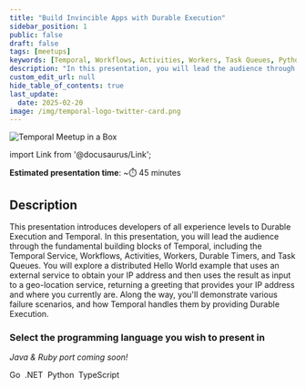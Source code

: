 ```yaml
---
title: "Build Invincible Apps with Durable Execution"
sidebar_position: 1
public: false
draft: false
tags: [meetups]
keywords: [Temporal, Workflows, Activities, Workers, Task Queues, Python SDK, external service, recovery, event history, Temporal Web UI]
description: "In this presentation, you will lead the audience through the fundamental building blocks of Temporal, including the Temporal Service, Workflows, Activities, Workers, Durable Timers, and Task Queues."
custom_edit_url: null
hide_table_of_contents: true
last_update:
  date: 2025-02-20
image: /img/temporal-logo-twitter-card.png
---
```


<img className="banner" src="/img/banners/meetupinabox.png" alt="Temporal Meetup in a Box" />

import Link from '@docusaurus/Link';

**Estimated presentation time**: ~⏱️ 45 minutes


## Description

This presentation introduces developers of all experience levels to Durable Execution and Temporal.
In this presentation, you will lead the audience through the fundamental building blocks of Temporal, including the Temporal Service, Workflows, Activities, Workers, Durable Timers, and Task Queues.
You will explore a distributed Hello World example that uses an external service to obtain your IP address and then uses the result as input to a geo-location service, returning a greeting that provides your IP address and where you currently are.
Along the way, you'll demonstrate various failure scenarios, and how Temporal handles them by providing Durable Execution.

### Select the programming language you wish to present in

_Java & Ruby port coming soon!_

<Link className="button button--primary" to="go">Go</Link>&nbsp;
<Link className="button button--primary" to="dotnet">.NET</Link>&nbsp;
<Link className="button button--primary" to="python">Python</Link>&nbsp;
<Link className="button button--primary" to="typescript">TypeScript</Link>&nbsp;
